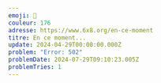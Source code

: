 ```yaml
---
emoji: 🎲
couleur: 176
adresse: https://www.6x8.org/en-ce-moment
titre: En ce moment...
update: 2024-04-29T00:00:00.000Z
problem: "Error: 502"
problemDate: 2024-07-29T09:10:23.005Z
problemTries: 1
---
```

